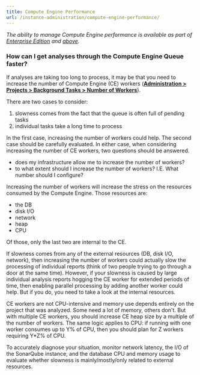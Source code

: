 ```yaml
---
title: Compute Engine Performance
url: /instance-administration/compute-engine-performance/
---
```


_The ability to manage Compute Engine performance is available as part of [Enterprise Edition](https://redirect.sonarsource.com/editions/enterprise.html) and [above](https://www.sonarsource.com/plans-and-pricing/)._


### How can I get analyses through the Compute Engine Queue faster?
If analyses are taking too long to process, it may be that you need to increase the number of Compute Engine (CE) workers (**[Administration > Projects > Background Tasks > Number of Workers](/#sonarqube-admin#/admin/background_tasks)**). 

There are two cases to consider:

1. slowness comes from the fact that the queue is often full of pending tasks
1. individual tasks take a long time to process

In the first case, increasing the number of workers could help. The second case should be carefully evaluated. In either case, when considering increasing the number of CE workers, two questions should be answered.

* does my infrastructure allow me to increase the number of workers?
* to what extent should I increase the number of workers? I.E. What number should I configure?

Increasing the number of workers will increase the stress on the resources consumed by the Compute Engine. Those resources are:

* the DB
* disk I/O
* network
* heap
* CPU

Of those, only the last two are internal to the CE.

If slowness comes from any of the external resources (DB, disk I/O, network), then increasing the number of workers could actually slow the processing of individual reports (think of two people trying to go through a door at  the same time). However, if your slowness is caused by large individual analysis reports hogging the CE worker for extended periods of time, then enabling parallel processing by adding another worker could help. But if you do, you need to take a look at the internal resources.

CE workers are not CPU-intensive and memory use depends entirely on the project that was analyzed. Some need a lot of memory, others don't. But with multiple CE workers, you should increase CE heap size by a multiple of the number of workers. The same logic applies to CPU: if running with one worker consumes up to Y% of CPU, then you should plan for Z workers requiring Y*Z% of CPU.

To accurately diagnose your situation, monitor network latency, the I/O of the SonarQube instance, and the database CPU and memory usage to evaluate whether slowness is mainly/mostly/only related to external resources. 
